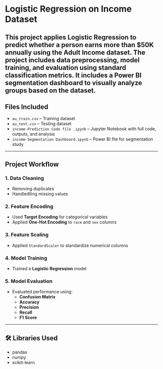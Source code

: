 # Logistic Regression on Income Dataset

This project applies **Logistic Regression** to predict whether a person earns more than $50K annually using the Adult Income dataset. The project includes data preprocessing, model training, and evaluation using standard classification metrics. It includes a **Power BI segmentation dashboard** to visually analyze groups based on the dataset.
---

## Files Included

- `au_train.csv` – Training dataset  
- `au_test.csv` – Testing dataset  
- `income-Prediction Code file .ipynb` – Jupyter Notebook with full code, outputs, and analysis
- `income-Segmentation Dashboard.ipynb` – Power BI file for segmentation study  

---

## Project Workflow

### 1. Data Cleaning
- Removing duplicates  
- Handledlling missing values

### 2. Feature Encoding
- Used **Target Encoding** for categorical variables  
- Applied **One-Hot Encoding** to `race` and `sex` columns  

### 3. Feature Scaling
- Applied `StandardScaler` to standardize numerical columns

### 4. Model Training
- Trained a **Logistic Regression** model 

### 5. Model Evaluation
- Evaluated performance using:
  - **Confusion Matrix**
  - **Accuracy**
  - **Precision**
  - **Recall**
  - **F1 Score**
    
---

## 🛠️ Libraries Used

- pandas  
- numpy  
- scikit-learn  
